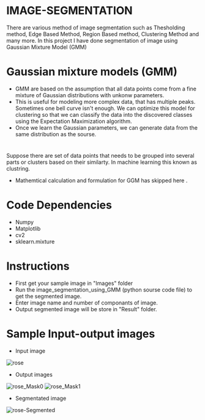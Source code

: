 # IMAGE-SEGMENTATION
There are various method of image segmentation such as Thesholding method, Edge Based Method, Region Based method, Clustering Method and many more.
In this project I have done segmentation of image using Gaussian Mixture Model (GMM)

# Gaussian mixture models (GMM)

- GMM are based on the assumption that all data points come from a fine mixture of Gaussian distributions with unkonw parameters.
-  This is useful for modeling more complex data, that has multiple peaks. Sometimes one bell curve isn't enough. We can optimize this model for clustering so that we can classify the data into the discovered classes using the Expectation Maximization algorithm.
- Once we learn the Gaussian parameters, we can generate data from the same distribution as the sourse.
 #
 Suppose there are set of data points that needs to be grouped into several parts or clusters based on their similarty. In machine learning this known as  clustring.
 - Mathemtical calculation and formulation for GGM has skipped here .
 
 # Code Dependencies
 - Numpy
 - Matplotlib
 - cv2
 - sklearn.mixture
 # Instructions
 - First get your sample image in "Images" folder 
 - Run the image_segmentation_using_GMM (python sourse code file) to get the segmented image.
 - Enter image name and number of componants of image.
 - Output segmented image will be store in "Result" folder.
# Sample Input-output images
- Input image
 
![rose](https://user-images.githubusercontent.com/94883810/143036286-968749a1-190a-419c-8dce-ca5b0986caeb.jpg)

- Output images
 
![rose_Mask0](https://user-images.githubusercontent.com/94883810/143035412-79445923-d60d-457c-985c-5399554d0fe5.jpg)
![rose_Mask1](https://user-images.githubusercontent.com/94883810/143035872-4aee7c0c-e52f-4fec-82fb-1b11741fd7ab.jpg)

- Segmentated image

![rose-Segmented](https://user-images.githubusercontent.com/94883810/143044184-072d172c-420e-4537-ba36-beaf2c8faa06.jpg)





